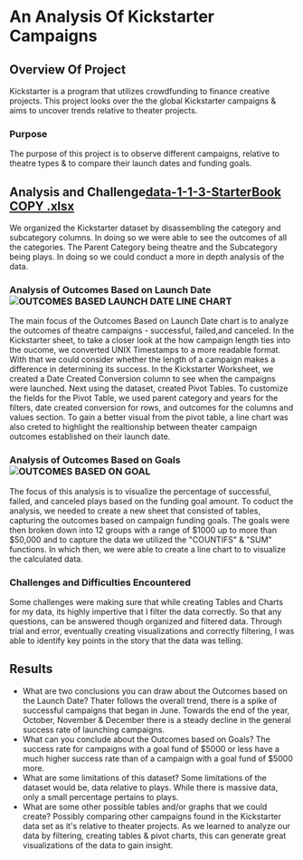 # An Analysis Of Kickstarter Campaigns
## Overview Of Project 
Kickstarter is a program that utilizes crowdfunding to finance creative projects. This project looks over the the global Kickstarter campaigns & aims to uncover trends relative to theater projects. 
### Purpose 
The purpose of this project is to observe different campaigns, relative to theatre types & to compare their launch dates and funding goals.
## Analysis and Challenge[data-1-1-3-StarterBook  COPY .xlsx](https://github.com/charris543/KICKSTARTER--ANALYSIS/files/8934946/data-1-1-3-StarterBook.COPY.xlsx)
We organized the Kickstarter dataset by disassembling the category and subcategory columns. In doing so we were able to see the outcomes of all the categories. The Parent Category being theatre and the Subcategory being plays. In doing so we could conduct a more in depth analysis of the data.
### Analysis of Outcomes Based on Launch Date![OUTCOMES BASED LAUNCH DATE LINE CHART](https://user-images.githubusercontent.com/107444390/174456170-7ce09f00-6348-42dd-a23b-8c3b22d05104.png) 
The main focus of the Outcomes Based on Launch Date chart is to analyze the outcomes of theatre campaigns - successful, failed,and canceled. In the Kickstarter sheet, to take a closer look at the how campaign length ties into the oucome, we converted UNIX Timestamps to a more readable format. With that we could consider whether the length of a campaign makes a difference in determining its success. In the Kickstarter Worksheet, we created a Date Created Conversion column to see when the campaigns were launched. Next using the dataset, created Pivot Tables. To customize the fields for the Pivot Table, we used parent category and years for the filters, date created conversion for rows, and outcomes for the columns and values section. To gain a better visual from the pivot table, a line chart was also creted to highlight the realtionship between theater campaign outcomes established on their launch date.   
### Analysis of Outcomes Based on Goals ![OUTCOMES BASED ON GOAL](https://user-images.githubusercontent.com/107444390/174470504-bdd0bacd-006c-4b9e-a346-2860b90457ee.png)
The focus of this analysis is to visualize the percentage of successful, failed, and canceled plays based on the funding goal amount. To coduct the analysis, we needed to create a new sheet that consisted of tables, capturing the outcomes based on campaign funding goals. The goals were then broken down into 12 groups with a range of $1000 up to more than $50,000 and to capture the data we utilized the "COUNTIFS" & "SUM" functions. In which then, we were able to create a line chart to to visualize the calculated data. 
 ### Challenges and Difficulties Encountered
Some challenges were making sure that while creating Tables and Charts for my data, its highly impertive that I filter the data correctly. So that any questions, can be answered though organized and filtered data. Through trial and error, eventually creating visualizations and correctly filtering, I was able to identify key points in the story that the data was telling. 
## Results
- What are two conclusions you can draw about the Outcomes based on the Launch Date?
Thater follows the overall trend, there is a spike of successful campaigns that began in June. Towards the end of the year, October, November & December there is a steady decline in the general success rate of launching campaigns. 
- What can you conclude about the Outcomes based on Goals?
The success rate for campaigns with a goal fund of $5000 or less have a much higher success rate than of a campaign with a goal fund of $5000 more.
- What are some limitations of this dataset?
Some limitations of the dataset would be, data relative to plays. While there is massive data, only a small percentage pertains to plays.
- What are some other possible tables and/or graphs that we could create? 
Possibly comparing other campaigns found in the Kickstarter data set as it's relative to theater projects. As we learned to analyze our data by filtering, creating tables & pivot charts, this can generate great visualizations of the data to gain insight. 


